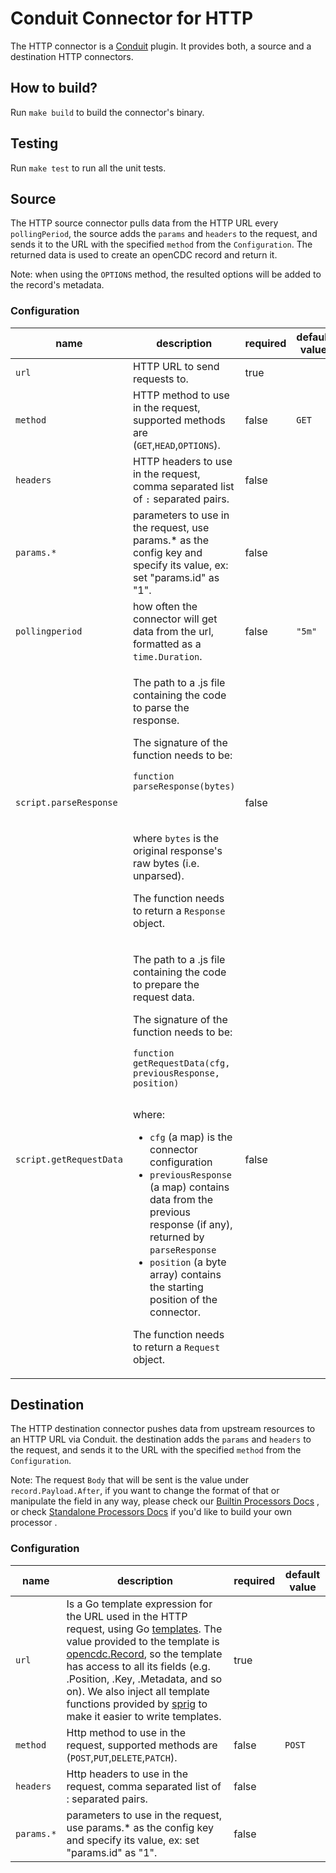 # Conduit Connector for HTTP
The HTTP connector is a [Conduit](https://github.com/ConduitIO/conduit) plugin. It provides both, a source
and a destination HTTP connectors.

## How to build?
Run `make build` to build the connector's binary.

## Testing
Run `make test` to run all the unit tests. 

## Source
The HTTP source connector pulls data from the HTTP URL every `pollingPeriod`, the source adds the `params` and `headers`
to the request, and sends it to the URL with the specified `method` from the `Configuration`. The returned data is
used to create an openCDC record and return it.

Note: when using the `OPTIONS` method, the resulted options will be added to the record's metadata.

### Configuration

<!-- Configuration table -->
<table>
  <thead>
    <tr>
      <th>name</th>
      <th>description</th>
      <th>required</th>
      <th>default value</th>
      <th>example</th>
    </tr>
  </thead>
  <tbody>
    <tr>
      <td><code>url</code></td>
      <td>HTTP URL to send requests to.</td>
      <td>true</td>
      <td></td>
      <td>https://example.com/api/v1</td>
    </tr>
    <tr>
      <td><code>method</code></td>
      <td>HTTP method to use in the request, supported methods are (<code>GET</code>,<code>HEAD</code>,<code>OPTIONS</code>).</td>
      <td>false</td>
      <td><code>GET</code></td>
      <td><code>POST</code></td>
    </tr>
    <tr>
      <td><code>headers</code></td>
      <td>HTTP headers to use in the request, comma separated list of <code>:</code> separated pairs.</td>
      <td>false</td>
      <td></td>
      <td><code>Authorization:Bearer TOKEN_VALUE,Content-Type:application/xml</code></td>
    </tr>
    <tr>
      <td><code>params.*</code></td>
      <td>parameters to use in the request, use params.* as the config key and specify its value, ex: set "params.id" as "1".</td>
      <td>false</td>
      <td></td>
      <td><code>params.query="foobar"</code></td>
    </tr>
    <tr>
      <td><code>pollingperiod</code></td>
      <td>how often the connector will get data from the url, formatted as a <code>time.Duration</code>.</td>
      <td>false</td>
      <td><code>"5m"</code></td>
      <td><code>"5m"</code></td>
    </tr>
    <tr>
      <td><code>script.parseResponse</code></td>
      <td>
        <p>The path to a .js file containing the code to parse the response.</p>
        <p>The signature of the function needs to be:</p>
        <pre><code>function parseResponse(bytes)
        </code></pre> <br/>
        <p>where <code>bytes</code> is the original response's raw bytes (i.e. unparsed).</p>
        <p>The function needs to return a <code>Response</code> object.</p>
      </td>
      <td>false</td>
      <td></td>
      <td><code>/path/to/get_request_data.js</code> <br/><br/>
An example script can be found in <code>test/get_request_data.js</code></td>
    </tr>
    <tr>
      <td><code>script.getRequestData</code></td>
      <td>
        <p>The path to a .js file containing the code to prepare the request data.</p>
        <p>The signature of the function needs to be:</p>
        <pre><code>function getRequestData(cfg, previousResponse, position)
        </code></pre>
        <p>where:</p>
        <ul>
        <li><code>cfg</code> (a map) is the connector configuration</li>
        <li><code>previousResponse</code> (a map) contains data from the previous response (if any), returned by <code>parseResponse</code></li>
        <li><code>position</code> (a byte array) contains the starting position of the connector.</li>
        </ul>
        <p>The function needs to return a <code>Request</code> object.</p>
      </td>
      <td>false</td>
      <td></td>
      <td><code>/path/to/parse_response.js</code> <br/><br/>
An example script can be found in <code>test/parse_response.js</code>
      </td>
    </tr>
  </tbody>
</table>

<!-- End of configuration table -->

## Destination
The HTTP destination connector pushes data from upstream resources to an HTTP URL via Conduit. the destination adds the
`params` and `headers` to the request, and sends it to the URL with the specified `method` from the `Configuration`. 

Note: The request `Body` that will be sent is the value under `record.Payload.After`, if you want to change the format
of that or manipulate the field in any way, please check our [Builtin Processors Docs](https://conduit.io/docs/processors/builtin/)
, or check [Standalone Processors Docs](https://conduit.io/docs/processors/standalone/) if you'd like to build your own processor .

### Configuration

| name       | description                                                                                                                                                                                                                                                                                                                                                                                                                                                                                                                    | required   | default value |
|------------|--------------------------------------------------------------------------------------------------------------------------------------------------------------------------------------------------------------------------------------------------------------------------------------------------------------------------------------------------------------------------------------------------------------------------------------------------------------------------------------------------------------------------------|------------|---------------|
| `url`      | Is a Go template expression for the URL used in the HTTP request, using Go [templates](https://pkg.go.dev/text/template). The value provided to the template is [opencdc.Record](https://github.com/ConduitIO/conduit-connector-sdk/blob/bfc1d83eb75460564fde8cb4f8f96318f30bd1b4/record.go#L81), so the template has access to all its fields (e.g. .Position, .Key, .Metadata, and so on). We also inject all template functions provided by [sprig](https://masterminds.github.io/sprig/) to make it easier to write templates. | true       |               |
| `method`   | Http method to use in the request, supported methods are (`POST`,`PUT`,`DELETE`,`PATCH`).                                                                                                                                                                                                                                                                                                                                                                                                                                      | false      | `POST`        |
| `headers`  | Http headers to use in the request, comma separated list of : separated pairs.                                                                                                                                                                                                                                                                                                                                                                                                                                                 | false      |               |
| `params.*` | parameters to use in the request, use params.* as the config key and specify its value, ex: set "params.id" as "1".                                                                                                                                                                                                                                                                                                                                                                                                            | false      |               |

